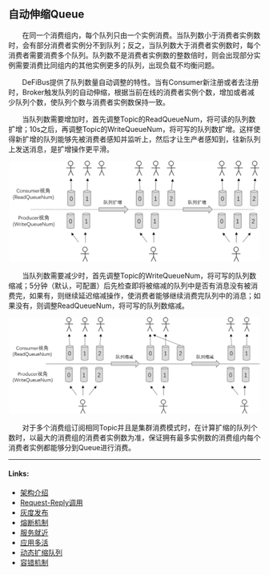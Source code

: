 ## 自动伸缩Queue
&nbsp;&nbsp;&nbsp;&nbsp;&nbsp;&nbsp;
在同一个消费组内，每个队列只由一个实例消费。当队列数小于消费者实例数时，会有部分消费者实例分不到队列；反之，当队列数大于消费者实例数时，每个消费者需要消费多个队列。队列数不是消费者实例数的整数倍时，则会出现部分实例需要消费比同组内的其他实例更多的队列，出现负载不均衡问题。

&nbsp;&nbsp;&nbsp;&nbsp;&nbsp;&nbsp;
DeFiBus提供了队列数量自动调整的特性。当有Consumer新注册或者去注册时，Broker触发队列的自动伸缩，根据当前在线的消费者实例个数，增加或者减少队列个数，使队列个数与消费者实例数保持一致。

&nbsp;&nbsp;&nbsp;&nbsp;&nbsp;&nbsp;
当队列数需要增加时，首先调整Topic的ReadQueueNum，将可读的队列数扩增；10s之后，再调整Topic的WriteQueueNum，将可写的队列数扩增。这样使得新扩增的队列能够先被消费者感知并监听上，然后才让生产者感知到，往新队列上发送消息，是扩增操作更平滑。

<div align=center>
<img src="../../images/features/adjust-queue-expand-p1.png" width="500" />
</div>

&nbsp;&nbsp;&nbsp;&nbsp;&nbsp;&nbsp;
当队列数需要减少时，首先调整Topic的WriteQueueNum，将可写的队列数缩减；5分钟（默认，可配置）后先检查即将被缩减的队列中是否有消息没有被消费完，如果有，则继续延迟缩减操作，使消费者能够继续消费完队列中的消息；如果没有，则调整ReadQueueNum，将可写的队列数缩减。

<div align=center>
<img src="../../images/features/adjust-queue-shrink-p1.png" width="500" />
</div>

&nbsp;&nbsp;&nbsp;&nbsp;&nbsp;&nbsp;
对于多个消费组订阅相同Topic并且是集群消费模式时，在计算扩缩的队列个数时，以最大的消费组的消费者实例数为准，保证拥有最多实例数的消费组内每个消费者实例都能够分到Queue进行消费。


---
#### Links:
* [架构介绍](../../../README.md)
* [Request-Reply调用](docs/cn/features/1-request-response-call.md)
* [灰度发布](docs/cn/features/2-dark-launch.md)
* [熔断机制](docs/cn/features/3-circuit-break-mechanism.md)
* [服务就近](docs/cn/features/4-invoke-service-nearby.md)
* [应用多活](docs/cn/features/5-multi-active.md)
* [动态扩缩队列](docs/cn/features/6-dynamic-adjust-queue.md)
* [容错机制](docs/cn/features/8-fault-tolerant.md)